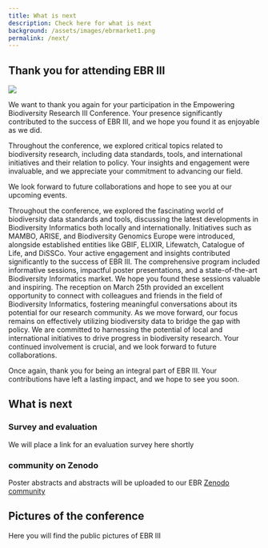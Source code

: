 ```yaml
---
title: What is next
description: Check here for what is next
background: /assets/images/ebrmarket1.png
permalink: /next/
---
```


## Thank you for attending EBR III

![](https://drive.google.com/file/d/1d7nwfS8HyXxR4fePK1sD81p09DlUEmkp/view?usp=sharing)

We want to thank you again for your participation in the Empowering Biodiversity Research III Conference. Your presence significantly contributed to the success of EBR III, and we hope you found it as enjoyable as we did.

Throughout the conference, we explored critical topics related to biodiversity research, including data standards, tools, and international initiatives and their relation to policy. Your insights and engagement were invaluable, and we appreciate your commitment to advancing our field.

We look forward to future collaborations and hope to see you at our upcoming events.

Throughout the conference, we explored the fascinating world of biodiversity data standards and tools, discussing the latest developments in Biodiversity Informatics both locally and internationally. Initiatives such as MAMBO, ARISE, and Biodiversity Genomics Europe were introduced, alongside established entities like GBIF, ELIXIR, Lifewatch, Catalogue of Life, and DiSSCo. Your active engagement and insights contributed significantly to the success of EBR III.
The comprehensive program included informative sessions, impactful poster presentations, and a state-of-the-art Biodiversity Informatics market. We hope you found these sessions valuable and inspiring. The reception on March 25th provided an excellent opportunity to connect with colleagues and friends in the field of Biodiversity Informatics, fostering meaningful conversations about its potential for our research community.
As we move forward, our focus remains on effectively utilizing biodiversity data to bridge the gap with policy. We are committed to harnessing the potential of local and international initiatives to drive progress in biodiversity research. Your continued involvement is crucial, and we look forward to future collaborations.

Once again, thank you for being an integral part of EBR III. Your contributions have left a lasting impact, and we hope to see you soon.

## What is next

### Survey and evaluation

We will place a link for an evaluation survey here shortly

### community on Zenodo

Poster abstracts and abstracts will be uploaded to our EBR [Zenodo community](https://zenodo.org/communities/empoweringbiodiversityresearch/records?q=&l=list&p=1&s=10&sort=newest)

## Pictures of the conference

Here you will find the public pictures of EBR III
